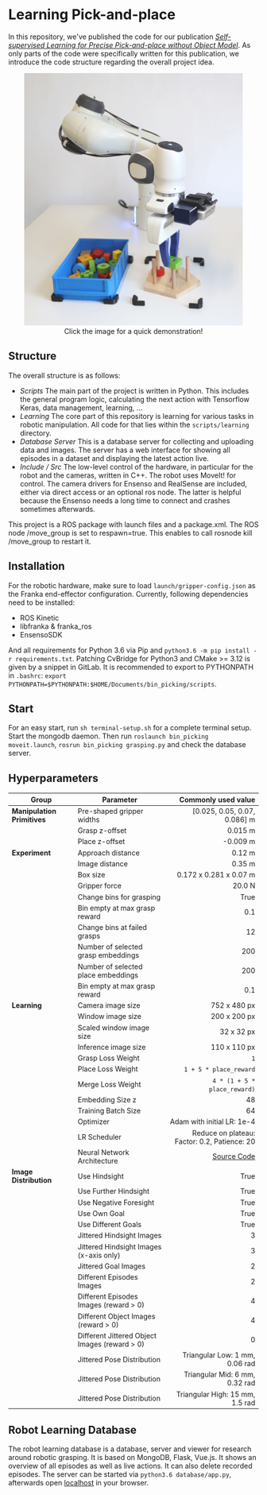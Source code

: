 # Learning Pick-and-place

In this repository, we've published the code for our publication [*Self-supervised Learning for Precise Pick-and-place without Object Model*](https://pantor.github.io/learning-pick-and-place/). As only parts of the code were specifically written for this publication, we introduce the code structure regarding the overall project idea.

<p align="center">
 <a href="https://drive.google.com/file/d/16NdOv_DnqTnZuyejMnWwtg-25bPpuqwT/view?usp=sharing">
  <img width="440" src="docs/system.JPG?raw=true" alt="Video" />
 </a>
 <br>
 Click the image for a quick demonstration!
</p>


## Structure

The overall structure is as follows:
 - *Scripts* The main part of the project is written in Python. This includes the general program logic, calculating the next action with Tensorflow Keras, data management, learning, ...
 - *Learning* The core part of this repository is learning for various tasks in robotic manipulation. All code for that lies within the `scripts/learning` directory.
  - *Database Server* This is a database server for collecting and uploading data and images. The server has a web interface for showing all episodes in a dataset and displaying the latest action live.
 - *Include / Src* The low-level control of the hardware, in particular for the robot and the cameras, written in C++. The robot uses MoveIt! for control. The camera drivers for Ensenso and RealSense are included, either via direct access or an optional ros node. The latter is helpful because the Ensenso needs a long time to connect and crashes sometimes afterwards.

This project is a ROS package with launch files and a package.xml. The ROS node /move_group is set to respawn=true. This enables to call rosnode kill /move_group to restart it.


## Installation

For the robotic hardware, make sure to load `launch/gripper-config.json` as the Franka end-effector configuration. Currently, following dependencies need to be installed:
- ROS Kinetic
- libfranka & franka_ros
- EnsensoSDK

And all requirements for Python 3.6 via Pip and `python3.6 -m pip install -r requirements.txt`. Patching CvBridge for Python3 and CMake >= 3.12 is given by a snippet in GitLab. It is recommended to export to PYTHONPATH in `.bashrc`: `export PYTHONPATH=$PYTHONPATH:$HOME/Documents/bin_picking/scripts`.


## Start

For an easy start, run `sh terminal-setup.sh` for a complete terminal setup. Start the mongodb daemon. Then run `roslaunch bin_picking moveit.launch`, `rosrun bin_picking grasping.py` and check the database server.


## Hyperparameters

| Group                       | Parameter                               |  Commonly used value           |
| --------------------------- | --------------------------------------- | ------------------------------:|
| **Manipulation Primitives** | Pre-shaped gripper widths               | [0.025, 0.05, 0.07, 0.086] m   |
|                             | Grasp z-offset                          | 0.015 m                        |
|                             | Place z-offset                          | -0.009 m                       |
| **Experiment**              | Approach distance                       | 0.12 m                         |
|                             | Image distance                          | 0.35 m                         |
|                             | Box size                                | 0.172 x 0.281 x 0.07 m         |
|                             | Gripper force                           | 20.0 N                         |
|                             | Change bins for grasping                | True                           |
|                             | Bin empty at max grasp reward           | 0.1                            |
|                             | Change bins at failed grasps            | 12                             |
|                             | Number of selected grasp embeddings     | 200                            |
|                             | Number of selected place embeddings     | 200                            |
|                             | Bin empty at max grasp reward           | 0.1                            |
| **Learning**                | Camera image size                       | 752 x 480 px                   |
|                             | Window image size                       | 200 x 200 px                   |
|                             | Scaled window image size                | 32 x 32 px                     |
|                             | Inference image size                    | 110 x 110 px                   |
|                             | Grasp Loss Weight                       | `1`                            |
|                             | Place Loss Weight                       | `1 + 5 * place_reward`         |
|                             | Merge Loss Weight                       | `4 * (1 + 5 * place_reward)`   |
|                             | Embedding Size z                        | 48                             |
|                             | Training Batch Size                     | 64                             |
|                             | Optimizer                               | Adam with initial LR: 1e-4     |
|                             | LR Scheduler                            | Reduce on plateau: Factor: 0.2, Patience: 20|
|                             | Neural Network Architecture             | [Source Code](https://github.com/pantor/learning-pick-and-place/blob/master/scripts/learning/placing.py) |
| **Image Distribution**      | Use Hindsight                           | True                           |
|                             | Use Further Hindsight                   | True                           |
|                             | Use Negative Foresight                  | True                           |
|                             | Use Own Goal                            | True                           |
|                             | Use Different Goals                     | True                           |
|                             | Jittered Hindsight Images               | 3                              |
|                             | Jittered Hindsight Images (x-axis only) | 3                              |
|                             | Jittered Goal Images                    | 2                              |
|                             | Different Episodes Images               | 2                              |
|                             | Different Episodes Images (reward > 0)  | 4                              |
|                             | Different Object Images (reward > 0)    | 4                              |
|                             | Different Jittered Object Images (reward > 0)| 0                         |
|                             | Jittered Pose Distribution              | Triangular Low: 1 mm, 0.06 rad |
|                             | Jittered Pose Distribution              | Triangular Mid: 6 mm, 0.32 rad |
|                             | Jittered Pose Distribution              | Triangular High: 15 mm, 1.5 rad|


## Robot Learning Database

The robot learning database is a database, server and viewer for research around robotic grasping. It is based on MongoDB, Flask, Vue.js. It shows an overview of all episodes as well as live actions. It can also delete recorded episodes. The server can be started via `python3.6 database/app.py`, afterwards open [localhost](127.0.0.1:8080) in your browser.
